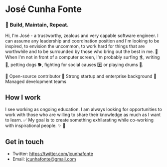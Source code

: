 # José Cunha Fonte

### 🚧 Build, Maintain, Repeat.

Hi, I'm José - a trustworthy, zealous and very capable software engineer. I can assume any leadership and coordination position and I'm looking to be inspired, to envision the uncommon, to work hard for things that are worthwhile and to be surrounded by those who bring out the best in me. 🤙 When I'm not in front of a computer screen, I'm probably surfing 🏄, writing 📓, petting dogs 🐕, fighting for social causes #️⃣ or playing drums 🥁.

🧬 Open-source contributor
🚀 Strong startup and enterprise background
📝 Managed development teams

## How I work
I see working as ongoing education. I am always looking for opportunities to work with those who are willing to share their knowledge as much as I want to learn. ✅
My goal is to create something exhilarating while co-working with inspirational people. ✨ 🌈

## Get in touch
- Twitter: https://twitter.com/jcunhafonte
- Email: [jcunhafonte@gmail.com](mailto:jcunhafonte@gmail.com)
